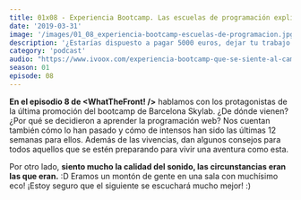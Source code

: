 ```yaml
---
title: 01x08 - Experiencia Bootcamp. Las escuelas de programación explicada por los propios estudiantes
date: '2019-03-31'
image: '/images/01_08_experiencia-bootcamp-escuelas-de-programacion.jpg'
description: '¿Estarías dispuesto a pagar 5000 euros, dejar tu trabajo actual y encerrarte 12 semanas para aprender programación y cambiar tu vida? Eso proponen los bootcamps, hablamos con un grupo de alumnos que lo han hecho.'
category: 'podcast'
audio: "https://www.ivoox.com/experiencia-bootcamp-que-se-siente-al-cambiar-tu_mf_33878884_feed_1.mp3"
season: 01
episode: 08
---
```


**En el episodio 8 de <WhatTheFront! />** hablamos con los protagonistas de la última promoción del bootcamp de Barcelona Skylab. ¿De dónde vienen? ¿Por qué se decidieron a aprender la programación web? Nos cuentan también cómo lo han pasado y cómo de intensos han sido las últimas 12 semanas para ellos. Además de las vivencias, dan algunos consejos para todos aquellos que se estén preparando para vivir una aventura como esta.

Por otro lado, **siento mucho la calidad del sonido, las circunstancias eran las que eran.** :D Eramos un montón de gente en una sala con muchísimo eco! ¡Estoy seguro que el siguiente se escuchará mucho mejor! :)